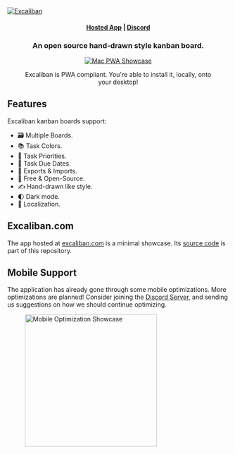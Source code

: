 <a href="https://excalidban.com/" target="_blank" rel="noopener">
  <picture>
    <source media="(prefers-color-scheme: dark)" alt="Excaliban" srcset="https://excaliban.com/meta/excaliban_github_cover.png" />
    <img alt="Excaliban" src="https://excaliban.com/meta/excaliban_github_cover.png" />
  </picture>
</a>

<h4 align="center">
  <a href="https://excaliban.com">Hosted App</a> |
  <a href="https://discord.gg/22SPJduh">Discord</a>
</h4>

<h3 align="center">
    An open source hand-drawn style kanban board.
</h3>

<div align="center">
  <figure>
    <a href="https://excaliban.com" target="_blank" rel="noopener">
      <img src="https://excaliban.com/meta/showcase_mac.png" alt="Mac PWA Showcase" />
    </a>
    <figcaption>
      <p align="center">
        Excaliban is PWA compliant. You're able to install it, locally, onto your desktop!
      </p>
    </figcaption>
  </figure>
</div>

## Features

Excaliban kanban boards support:

- 🗃&nbsp;Multiple Boards.
- 📚&nbsp;Task Colors.
- 📢&nbsp;Task Priorities.
- 📆&nbsp;Task Due Dates.
- 💾&nbsp;Exports & Imports.
- 💯&nbsp;Free & Open-Source.
- ✍️&nbsp;Hand-drawn like style.
- 🌓&nbsp;Dark mode.
- 👅&nbsp;Localization.

## Excaliban.com

The app hosted at [excaliban.com](https://excaliban.com/) is a minimal showcase. Its [source code](https://github.com/AndrewOKC/Excaliban) is part of this repository.

## Mobile Support

The application has already gone through some mobile optimizations. More optimizations are planned! Consider joining the [Discord Server](https://discord.gg/22SPJduh), and sending us suggestions on how we should continue optimizing. 

<div align="left">
  <figure>
    <a href="https://excaliban.com" target="_blank" rel="noopener">
      <img src="https://excaliban.com/meta/showcase_iphone.PNG" alt="Mobile Optimization  Showcase" width=300/>
    </a>
  </figure>
</div>
